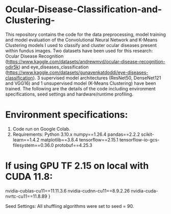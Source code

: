 # Ocular-Disease-Classification-and-Clustering-
This repository contains the code for the data preprocessing, model training and model evaluation of the Convolutional Neural Network and K-Means Clustering models I used to classify and cluster ocular diseases present within fundus images. Two datasets have been used for this research: Ocular Disease Recognition (https://www.kaggle.com/datasets/andrewmvd/ocular-disease-recognition-odir5k) and eye_diseases_classification (https://www.kaggle.com/datasets/gunavenkatdoddi/eye-diseases-classification). 3 supervised model architectures (ResNet50, DenseNet121 and VGG16) and 1 unsupervised model (K-Means Clustering) have been trained. The following are the details of the code including environment specifications, seed settings and hardware/runtime profiling. 

# Environment specifications: 
1. Code run on Google Colab.
2. Requirements:
Python 3.10.x
numpy==1.26.4
pandas==2.2.2
scikit-learn==1.4.2
matplotlib==3.8.4
tensorflow==2.15.1
tensorflow-io-gcs-filesystem==0.36.0
protobuf==4.25.3
# If using GPU TF 2.15 on local with CUDA 11.8:
nvidia-cublas-cu11==11.11.3.6
nvidia-cudnn-cu11==8.9.2.26
nvidia-cuda-nvrtc-cu11==11.8.89
}

Seed Settings:
All shuffling algorithms were set to seed = 90. 




 
